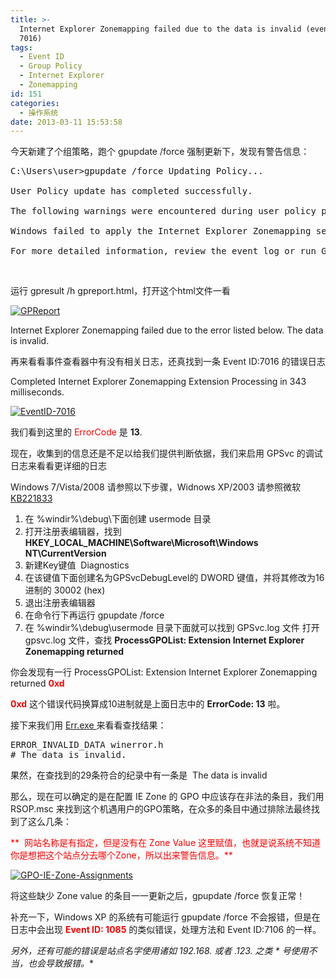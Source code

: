 ```yaml
---
title: >-
  Internet Explorer Zonemapping failed due to the data is invalid (event ID:
  7016)
tags:
  - Event ID
  - Group Policy
  - Internet Explorer
  - Zonemapping
id: 151
categories:
  - 操作系统
date: 2013-03-11 15:53:58
---
```


今天新建了个组策略，跑个 gpupdate /force 强制更新下，发现有警告信息：
<pre class="theme:msdos-classic font:verdana toolbar:2 show-lang:2 striped:false ranges:false nums:false nums-toggle:false wrap:true wrap-toggle:false plain:false plain-toggle:false show-plain-default:true copy:false popup:false expand-toggle:false lang:default mark:1-12 decode:true">C:\Users\user&gt;gpupdate /force Updating Policy...

User Policy update has completed successfully.

The following warnings were encountered during user policy processing:

Windows failed to apply the Internet Explorer Zonemapping settings. Internet Explorer Zonemapping settings might have its own log file. Please click on the "More information" link. Computer Policy update has completed successfully.

For more detailed information, review the event log or run GPRESULT /H GPReport. html from the command line to access information about Group Policy results.</pre>
&nbsp;

<!--more-->
运行 gpresult /h gpreport.html，打开这个html文件一看

[![GPReport](http://winotes.net/wp-content/uploads/GPReport-300x79.jpg)](http://winotes.net/wp-content/uploads/GPReport.jpg)

Internet Explorer Zonemapping failed due to the error listed below.
The data is invalid.

再来看看事件查看器中有没有相关日志，还真找到一条 Event ID:7016 的错误日志

Completed Internet Explorer Zonemapping Extension Processing in 343 milliseconds.

[![EventID-7016](http://winotes.net/wp-content/uploads/EventID-7016-300x146.jpg)](http://winotes.net/wp-content/uploads/EventID-7016.jpg)

我们看到这里的 <span style="color: #ff0000">ErrorCode</span> 是 **13**.

现在，收集到的信息还是不足以给我们提供判断依据，我们来启用 GPSvc 的调试日志来看看更详细的日志

Windows 7/Vista/2008 请参照以下步骤，Widnows XP/2003 请参照微软 [KB221833](http://support.microsoft.com/kb/221833 "How to enable user environment debug logging in retail builds of Windows")

1.  在 %windir%\debug\下面创建 usermode 目录
2.  打开注册表编辑器，找到
**HKEY_LOCAL_MACHINE\Software\Microsoft\Windows NT\CurrentVersion**
3.  新建Key键值  Diagnostics
4.  在该键值下面创建名为GPSvcDebugLevel的 DWORD 键值，并将其修改为16进制的 30002 (hex)
5.  退出注册表编辑器
6.  在命令行下再运行 gpupdate /force
7.  在 %windir%\debug\usermode 目录下面就可以找到 GPSvc.log 文件
打开 gpsvc.log 文件，查找 **ProcessGPOList: Extension Internet Explorer Zonemapping returned**

你会发现有一行 ProcessGPOList: Extension Internet Explorer Zonemapping returned **<span style="color: #ff0000">0xd</span>**

**<span style="color: #ff0000">0xd</span>** 这个错误代码换算成10进制就是上面日志中的 **ErrorCode: 13** 啦。

接下来我们用 [Err.exe ](http://www.microsoft.com/en-us/download/details.aspx?id=985 "Microsoft Exchange Server Error Code Look-up")来看看查找结果：
<pre class="theme:msdos-classic font:verdana toolbar:2 show-lang:2 striped:false ranges:false nums:false nums-toggle:false wrap:true wrap-toggle:false plain:false plain-toggle:false show-plain-default:true copy:false popup:false expand-toggle:false lang:default mark:1-2 decode:true crayon-selected">ERROR_INVALID_DATA winerror.h
# The data is invalid.</pre>
果然，在查找到的29条符合的纪录中有一条是  The data is invalid

那么，现在可以确定的是在配置 IE Zone 的 GPO 中应该存在非法的条目，我们用 RSOP.msc 来找到这个机遇用户的GPO策略，在众多的条目中通过排除法最终找到了这么几条：

<span style="color: #ff0000">**  网站名称是有指定，但是没有在 Zone Value 这里赋值，也就是说系统不知道你是想把这个站点分去哪个Zone，所以出来警告信息。**</span>

[![GPO-IE-Zone-Assignments](http://winotes.net/wp-content/uploads/GPO-IE-Zone-Assignments.jpg)](http://winotes.net/wp-content/uploads/GPO-IE-Zone-Assignments.jpg)

将这些缺少 Zone value 的条目一一更新之后，gpupdate /force 恢复正常！

补充一下，Windows XP 的系统有可能运行 gpupdate /force 不会报错，但是在日志中会出现 <span style="color: #ff0000">**Event ID: 1085** </span>的类似错误，处理方法和 Event ID:7106 的一样。

**另外，还有可能的错误是站点名字使用诸如 192.168.* 或者 *.123.* 之类 * 号使用不当，也会导致报错。**

&nbsp;